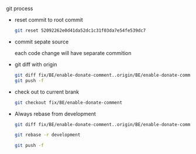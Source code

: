 git process

- reset commit to root commit

  ```bash
  git reset 52092262e0d41da52dc1c31f03da7e54fe539dc7
  ```

- commit sepate source

  each code change will have separate commition

- git diff with origin

  ```bash
  git diff fix/BE/enable-donate-comment..origin/BE/enable-donate-comment 
  git push -f
  ```

  

- check out to current brank

  ```bash
  git checkout fix/BE/enable-donate-comment
  ```

- Always rebase from development

	```bash
	git diff fix/BE/enable-donate-comment..origin/BE/enable-donate-comment 
	
	git rebase -r development
	
	git push -f
	```
	
	